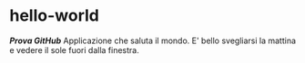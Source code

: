 # hello-world
***Prova GitHub***
Applicazione che saluta il mondo.
E' bello svegliarsi la mattina e vedere il sole fuori dalla finestra.
